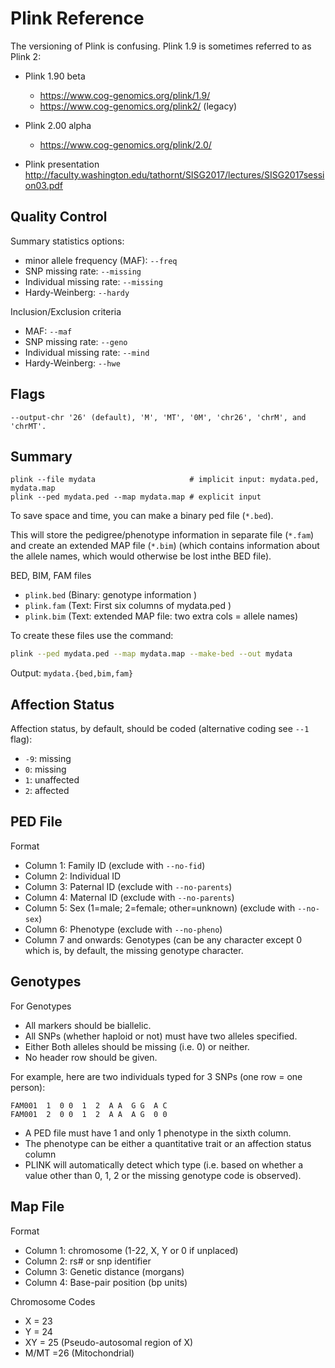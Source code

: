 # Plink Reference

The versioning of Plink is confusing. Plink 1.9 is sometimes referred to as Plink 2:

- Plink 1.90 beta
  - <https://www.cog-genomics.org/plink/1.9/>
  - <https://www.cog-genomics.org/plink2/> (legacy)
- Plink 2.00 alpha
  - <https://www.cog-genomics.org/plink/2.0/>

- Plink presentation <http://faculty.washington.edu/tathornt/SISG2017/lectures/SISG2017session03.pdf>

## Quality Control

Summary statistics options:
- minor allele frequency (MAF): `--freq`
- SNP missing rate: `--missing`
- Individual missing rate: `--missing`
- Hardy-Weinberg: `--hardy`

Inclusion/Exclusion criteria
- MAF: `--maf`
- SNP missing rate: `--geno`
- Individual missing rate: `--mind`
- Hardy-Weinberg: `--hwe`

## Flags

```
--output-chr '26' (default), 'M', 'MT', '0M', 'chr26', 'chrM', and 'chrMT'.
```


## Summary

```
plink --file mydata                     # implicit input: mydata.ped, mydata.map
plink --ped mydata.ped --map mydata.map # explicit input
```

To save space and time, you can make a binary ped file (`*.bed`).

This will store the pedigree/phenotype information in separate file (`*.fam`) and create an extended MAP file (`*.bim`)
(which contains information about the allele names, which would otherwise be lost inthe BED file).

BED, BIM, FAM files
- `plink.bed`      (Binary: genotype information )
- `plink.fam`      (Text: First six columns of mydata.ped )
- `plink.bim`      (Text: extended MAP file: two extra cols = allele names)

To create these files use the command:
```bash
plink --ped mydata.ped --map mydata.map --make-bed --out mydata
```
Output: `mydata.{bed,bim,fam}`

## Affection Status

Affection status, by default, should be coded (alternative coding see `--1` flag):
- `-9`: missing
- `0`:  missing
- `1`:  unaffected
- `2`:  affected

## PED File

Format
- Column 1: Family ID (exclude with `--no-fid`)
- Column 2: Individual ID
- Column 3: Paternal ID (exclude with `--no-parents`)
- Column 4: Maternal ID (exclude with `--no-parents`)
- Column 5: Sex (1=male; 2=female; other=unknown) (exclude with `--no-sex`)
- Column 6: Phenotype (exclude with `--no-pheno`)
- Column 7 and onwards: Genotypes (can be any character except 0 which is, by default, the missing genotype character.

## Genotypes

For Genotypes
  - All markers should be biallelic.
  - All SNPs (whether haploid or not) must have two alleles specified.
  - Either Both alleles should be missing (i.e. 0) or neither.
  - No header row should be given.

For example, here are two individuals typed for 3 SNPs (one row = one person):

```
FAM001  1  0 0  1  2  A A  G G  A C
FAM001  2  0 0  1  2  A A  A G  0 0
```

- A PED file must have 1 and only 1 phenotype in the sixth column.
- The phenotype can be either a quantitative trait or an affection status column
- PLINK will automatically detect which type (i.e. based on whether a value other than 0, 1, 2 or the missing genotype code is observed).


## Map File

Format
- Column 1: chromosome (1-22, X, Y or 0 if unplaced)
- Column 2: rs# or snp identifier
- Column 3: Genetic distance (morgans)
- Column 4: Base-pair position (bp units)

Chromosome Codes
- X = 23
- Y = 24
- XY = 25 (Pseudo-autosomal region of X)
- M/MT =26 (Mitochondrial)

